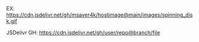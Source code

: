 EX: https://cdn.jsdelivr.net/gh/msaver4k/hostimage@main/images/spinning_disk.gif

JSDelivr GH: https://cdn.jsdelivr.net/gh/user/repo@branch/file

